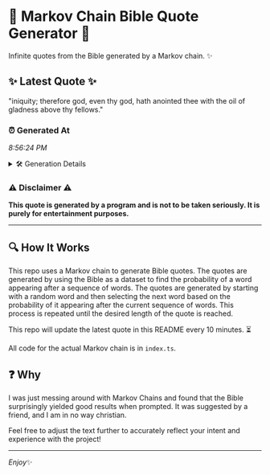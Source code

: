 # 📖 Markov Chain Bible Quote Generator 📖

Infinite quotes from the Bible generated by a Markov chain. ✨

## ✨ Latest Quote ✨
"iniquity; therefore god, even thy god, hath anointed thee with the oil of gladness above thy fellows."

### ⏰ Generated At
*8:56:24 PM*

<details>
    <summary>🛠️ Generation Details</summary>
    <p>
        <strong>🌱 Seed:</strong> iniquity;<br>
        <strong>🔄 Iterations:</strong> 16<br>
        <strong>📜 Context History:</strong><br>[ iniquity; ]: therefore<br>[ iniquity;, therefore ]: god,<br>[ iniquity;, therefore, god, ]: even<br>[ iniquity;, therefore, god,, even ]: thy<br>[ iniquity;, therefore, god,, even, thy ]: god,<br>[ iniquity;, therefore, god,, even, thy, god, ]: hath<br>[ therefore, god,, even, thy, god,, hath ]: anointed<br>[ god,, even, thy, god,, hath, anointed ]: thee<br>[ even, thy, god,, hath, anointed, thee ]: with<br>[ thy, god,, hath, anointed, thee, with ]: the<br>[ god,, hath, anointed, thee, with, the ]: oil<br>[ hath, anointed, thee, with, the, oil ]: of<br>[ anointed, thee, with, the, oil, of ]: gladness<br>[ thee, with, the, oil, of, gladness ]: above<br>[ with, the, oil, of, gladness, above ]: thy<br>[ the, oil, of, gladness, above, thy ]: fellows.<br>
    </p>
</details>

### ⚠️ Disclaimer ⚠️
**This quote is generated by a program and is not to be taken seriously. It is purely for entertainment purposes.**

---

## 🔍 How It Works

This repo uses a Markov chain to generate Bible quotes. The quotes are generated by using the Bible as a dataset to find the probability of a word appearing after a sequence of words. The quotes are generated by starting with a random word and then selecting the next word based on the probability of it appearing after the current sequence of words. This process is repeated until the desired length of the quote is reached.

This repo will update the latest quote in this README every 10 minutes. ⏳

All code for the actual Markov chain is in `index.ts`.

## ❓ Why

I was just messing around with Markov Chains and found that the Bible surprisingly yielded good results when prompted. 
It was suggested by a friend, and I am in no way christian.

Feel free to adjust the text further to accurately reflect your intent and experience with the project!

---

*Enjoy*✨
